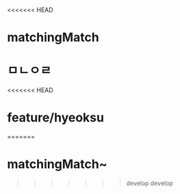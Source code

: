 <<<<<<< HEAD
# matchingMatch
ㅁㄴㅇㄹ
=======
<<<<<<< HEAD
# feature/hyeoksu
=======
# matchingMatch~
>>>>>>> develop
>>>>>>> develop
